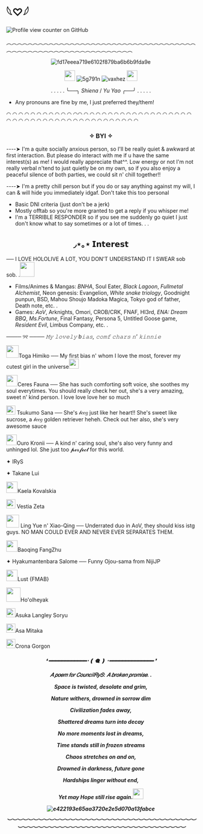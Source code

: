 #  𓆩♡𓆪 
![Profile view counter on GitHub](https://komarev.com/ghpvc/?username=Monarchtry&color=5f1212&style=plastic&label=Resident)

︵︵︵︵︵︵︵︵︵︵︵︵︵︵︵︵︵︵︵︵︵︵︵︵︵︵︵︵︵︵︵︵︵︵︵︵︵︵︵︵︵︵︵︵︵︵︵︵︵︵︵︵︵︵︵︵︵︵︵︵
<div align="center">

 ![fd17eeea719e6102f879ba6b6b9fda9e](https://github.com/user-attachments/assets/66f90791-d16f-43e3-ad2e-cf001762019b)

<img src="https://github.com/user-attachments/assets/79c337df-c1e1-4749-89c7-59c874431caa" width="28" height="28"> ![5g791n](https://github.com/user-attachments/assets/b1d72ca2-de5e-4a17-8f8a-ac93b70a5c87) ![vaxhez](https://github.com/user-attachments/assets/3f155d2d-e8d1-48c4-8d6b-78037e5a5764)
<img src="https://github.com/user-attachments/assets/6432ddff-798d-4da7-8d5c-35d43d0a6d33" width="28" height="28"> 

 . . . . . ╰──╮ _Shiena_ / _Yu Yao_ ╭──╯ . . . . .
</div>

 - Any pronouns are fine by me, I just preferred they/them!

 ◠ ◠ ◠ ◠ ◠ ◠ ◠ ◠ ◠ ◠ ◠ ◠◠ ◠ ◠ ◠ ◠ ◠ ◠ ◠ ◠ ◠ ◠ ◠ ◠ ◠ ◠ ◠ ◠ ◠ ◠ ◠ ◠ ◠ ◠ ◠ ◠ ◠ ◠ ◠ ◠ ◠ ◠ ◠ ◠ ◠ ◠ ◠ ◠ ◠ ◠ ◠ ◠  
 <div align="center">

###  ✧ BYI ✧ 
</div>

  ----➤ I'm a quite socially anxious person, so I'll be really quiet & awkward at first interaction. But please do interact with me if u have the same interest(s) as me! I would really appreciate that^^. Low energy or not I'm not really verbal n'tend to just quietly be on my own, so if you also enjoy a peaceful silence of both parties, we could sit n' chill together!!

  ----➤ I'm a pretty chill person but if you do or say anything against my will, I can & will hide you immediately idgaf. Don't take this too personal
  
 - Basic DNI criteria (just don't be a jerk)
 - Mostly offtab so you're more granted to get a reply if you whisper me!
 - I'm a TERRIBLE RESPONDER so if you see me suddenly go quiet I just don't know what to say sometimes or a lot of times. . .
 <div align="center">

##  ◞⋆｡⋆ 𝗜𝗻𝘁𝗲𝗿𝗲𝘀𝘁
</div>

── I LOVE HOLOLIVE A LOT, YOU DON'T UNDERSTAND IT I SWEAR sob sob. .<img src="https://github.com/user-attachments/assets/7a7e90a1-4ff4-4643-93c5-87a86d70d820" width="39" height="39">

 - Films/Animes & Mangas: _BNHA_, Soul Eater, _Black Lagoon_, _Fullmetal Alchemist_, Neon genesis: Evangelion, _White snake triology_, Goodnight punpun, BSD, Mahou Shoujo Madoka Magica, Tokyo god of father, Death note, etc. .
 - Games: _AoV_, Arknights, Omori, CROB/CRK, FNAF, HI3rd, _ENA: Dream BBQ_, _Ms.Fortune_, Final Fantasy, Persona 5, Untitled Goose game, _Resident Evil_, Limbus Company, etc. .
 
──── ୨୧ ──── 
_𝙼𝚢 𝚕𝚘𝚟𝚎𝚕𝚢 b𝚒𝚊𝚜, 𝚌𝚘𝚖𝚏 𝚌𝚑𝚊𝚛𝚜 𝚗' 𝚔𝚒𝚗𝚗𝚒𝚎_

<img src="https://github.com/user-attachments/assets/7ed2abd3-ff88-430e-a604-55d2f24bda7e" width="33" height="33">Toga Himiko  ── My first bias n' whom I love the most, forever my cutest girl in the universe<img src="https://github.com/user-attachments/assets/7fa63adc-ed15-4734-b6b0-0ef6301a15db" width="26" height="26">

<img src="https://github.com/user-attachments/assets/a476fd0f-1c0c-4a57-a56e-3442072238f0" width="30" height="30">Ceres Fauna ── She has such comforting soft voice, she soothes my soul everytimes. You should really check her out, she's a very amazing, sweet n' kind person. I love love love her so much

<img src="https://github.com/user-attachments/assets/9419414d-0f1e-4d6a-8a46-8ffc1c9a5b66" width="24" height="24"> Tsukumo Sana ── She's 𝒷𝑒𝑒𝑔 just like her heart!! She's sweet like sucrose, a 𝒷𝑒𝑒𝑔 golden retriever heheh. Check out her also, she's very awesome sauce

 <img src="https://github.com/user-attachments/assets/b9dbe721-65b5-4482-a7c0-3cff5abe8677" width="28" height="28">Ouro Kronii ── A kind n' caring soul, she's also very funny and unhinged lol. She just too 𝓹𝓮𝓻𝓯𝓮𝓬𝓽 for this world.

✦ IRyS

✦ Takane Lui 

<img src="https://github.com/user-attachments/assets/d65c7787-c915-4d74-98b8-9c7ff2cd41c7" width="30" height="30">Kaela Kovalskia

<img src="https://github.com/user-attachments/assets/b399d0c7-80f6-44a8-ab25-cf319765c19c" width="24" height="24"> Vestia Zeta

<img src="https://github.com/user-attachments/assets/0052350f-c612-4100-8576-9f1fc9deb222" width="34" height="34"> Ling Yue n' Xiao-Qing ── Underrated duo in AoV, they should kiss istg guys. NO MAN COULD EVER AND NEVER EVER SEPARATES THEM.

<img src="https://github.com/user-attachments/assets/73e1b951-9444-4fdd-b7dc-786bc88e5e94" width="30" height="30">Baoqing FangZhu

✦ Hyakumantenbara Salome ── Funny Ojou-sama from NijiJP

<img src="https://github.com/user-attachments/assets/eb68c4b1-ccba-445b-a70a-fefbb132748f" width="30" height="30">Lust {FMAB}

<img src="https://github.com/user-attachments/assets/2f7ae1fd-4797-4d5e-9c1b-e43aae08693e" width="38" height="38">Ho'olheyak

<img src="https://github.com/user-attachments/assets/cde55685-0fff-4395-bddf-06f717fd9d60" width="24" height="24">Asuka Langley Soryu

<img src="https://github.com/user-attachments/assets/cde55685-0fff-4395-bddf-06f717fd9d60" width="24" height="24">Asa Mitaka
 
<img src="https://github.com/user-attachments/assets/cde55685-0fff-4395-bddf-06f717fd9d60" width="24" height="24">Crona Gorgon
<h5 align="center">
❛ ━━━━━━━━━━━━･❪ 🎕 ❫ ･━━━━━━━━━━━━━━ ❜ 

  𝐴 𝑝𝑜𝑒𝑚 𝑓𝑜𝑟 𝐶𝑜𝑢𝑛𝑐𝑖𝑙𝑅𝑦𝑆: 𝐴 𝑏𝑟𝑜𝑘𝑒𝑛 𝑝𝑟𝑜𝑚𝑖𝑠𝑒. .

Space is twisted, desolate and grim,

Nature withers, drowned in sorrow dim

Civilization fades away,

Shattered dreams turn into decay


No more moments lost in dreams,

Time stands still in frozen streams

Chaos stretches on and on,

Drowned in darkness, future gone


Hardships linger without end,

Yet may Hope still rise again.<img src="https://github.com/user-attachments/assets/06b081a0-2d2b-4d4e-af1a-340404b9e7ea" width="28" height="28">

![e422193e65aa3720e2e5d070a13fabce](https://github.com/user-attachments/assets/42c0b59b-3eac-4a28-aee2-c533d5779822)

︶︶︶︶︶︶︶︶︶︶︶︶︶︶︶︶︶︶︶︶︶︶︶︶︶︶︶︶︶︶︶︶︶︶︶︶︶︶︶︶︶︶︶︶︶︶︶︶︶︶︶︶︶︶︶︶︶︶︶︶︶︶︶︶︶︶︶︶ 



